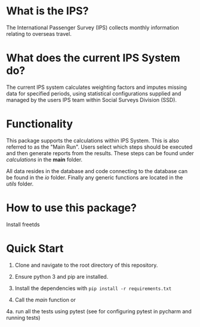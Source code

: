# What is the IPS?
The International Passenger Survey (IPS) collects monthly information relating to overseas travel.

# What does the current IPS System do?
The current IPS system calculates weighting factors and imputes missing data for specified periods, using statistical configurations supplied and managed by the users IPS team within Social Surveys Division (SSD).

# Functionality
This package supports the calculations within IPS System. This is also referred to as the "Main Run".
Users select which steps should be executed and then generate reports from the results. These steps can be found under _calculations_ in the **main** folder.

All data resides in the database and code connecting to the database can be found in the _io_ folder. Finally any generic functions are located in the _utils_ folder.

# How to use this package?

Install freetds

# Quick Start

1. Clone and navigate to the root directory of this repository.

2. Ensure python 3 and pip are installed.

3. Install the dependencies with `pip install -r requirements.txt`

4. Call the *main* function or

4a. run all the tests using pytest (see for configuring pytest in pycharm and running tests)
